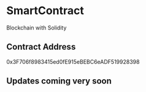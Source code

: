 # SmartContract
Blockchain with Solidity

## Contract Address
0x3F706f8983415ed0fE915eBEBC6eADF519928398

## Updates coming very soon
